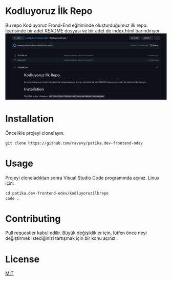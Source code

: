 # Kodluyoruz İlk Repo
Bu repo Kodluyoruz Frond-End eğitiminde oluşturduğumuz ilk repo. İçerisinde bir adet README dosyası ve bir adet de index.html barındırıyor.
![proje resmi](adsız.png)

# Installation
Öncelikle projeyi clonelayın. 
```
git clone https://github.com/ravevy/patika.dev-frontend-odev
```

# Usage
Projeyi cloneladıktan sonra Visual Studio Code programında açınız.
Linux için:
```
cd patika.dev-frontend-odev/kodluyoruzilkrepo
code .
```

# Contributing
Pull requestler kabul edilir. Büyük değişiklikler için, lütfen önce neyi değiştirmek istediğinizi tartışmak için bir konu açınız.

# License
[MIT](https://choosealicense.com/licenses/mit/)
